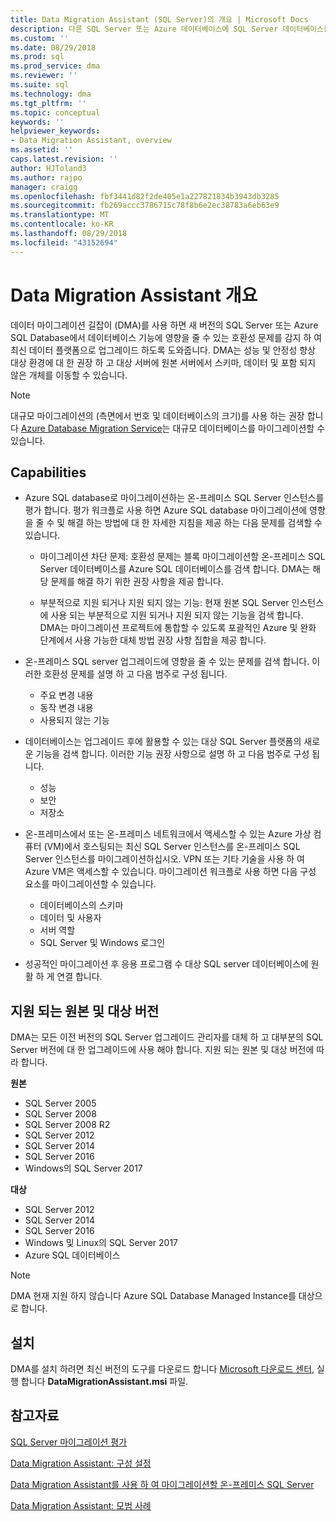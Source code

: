 ```yaml
---
title: Data Migration Assistant (SQL Server)의 개요 | Microsoft Docs
description: 다른 SQL Server 또는 Azure 데이터베이스에 SQL Server 데이터베이스를 마이그레이션하기 위해 Data Migration Assistant를 사용 하는 방법 알아보기
ms.custom: ''
ms.date: 08/29/2018
ms.prod: sql
ms.prod_service: dma
ms.reviewer: ''
ms.suite: sql
ms.technology: dma
ms.tgt_pltfrm: ''
ms.topic: conceptual
keywords: ''
helpviewer_keywords:
- Data Migration Assistant, overview
ms.assetid: ''
caps.latest.revision: ''
author: HJToland3
ms.author: rajpo
manager: craigg
ms.openlocfilehash: fbf3441d82f2de405e1a227821834b3943db3285
ms.sourcegitcommit: fb269accc3786715c78f8b6e2ec38783a6eb63e9
ms.translationtype: MT
ms.contentlocale: ko-KR
ms.lasthandoff: 08/29/2018
ms.locfileid: "43152694"
---
```

# <a name="overview-of-data-migration-assistant"></a>Data Migration Assistant 개요

데이터 마이그레이션 길잡이 (DMA)를 사용 하면 새 버전의 SQL Server 또는 Azure SQL Database에서 데이터베이스 기능에 영향을 줄 수 있는 호환성 문제를 감지 하 여 최신 데이터 플랫폼으로 업그레이드 하도록 도와줍니다. DMA는 성능 및 안정성 향상 대상 환경에 대 한 권장 하 고 대상 서버에 원본 서버에서 스키마, 데이터 및 포함 되지 않은 개체를 이동할 수 있습니다.

> [!NOTE] 
> 대규모 마이그레이션의 (측면에서 번호 및 데이터베이스의 크기)를 사용 하는 권장 합니다 [Azure Database Migration Service](https://docs.microsoft.com/azure/dms/dms-overview)는 대규모 데이터베이스를 마이그레이션할 수 있습니다.
  
## <a name="capabilities"></a>Capabilities

- Azure SQL database로 마이그레이션하는 온-프레미스 SQL Server 인스턴스를 평가 합니다. 평가 워크플로 사용 하면 Azure SQL database 마이그레이션에 영향을 줄 수 및 해결 하는 방법에 대 한 자세한 지침을 제공 하는 다음 문제를 검색할 수 있습니다.

  - 마이그레이션 차단 문제: 호환성 문제는 블록 마이그레이션할 온-프레미스 SQL Server 데이터베이스를 Azure SQL 데이터베이스를 검색 합니다. DMA는 해당 문제를 해결 하기 위한 권장 사항을 제공 합니다.

  - 부분적으로 지원 되거나 지원 되지 않는 기능: 현재 원본 SQL Server 인스턴스에 사용 되는 부분적으로 지원 되거나 지원 되지 않는 기능을 검색 합니다. DMA는 마이그레이션 프로젝트에 통합할 수 있도록 포괄적인 Azure 및 완화 단계에서 사용 가능한 대체 방법 권장 사항 집합을 제공 합니다.

- 온-프레미스 SQL server 업그레이드에 영향을 줄 수 있는 문제를 검색 합니다. 이러한 호환성 문제를 설명 하 고 다음 범주로 구성 됩니다.

  - 주요 변경 내용
  - 동작 변경 내용
  - 사용되지 않는 기능

- 데이터베이스는 업그레이드 후에 활용할 수 있는 대상 SQL Server 플랫폼의 새로운 기능을 검색 합니다. 이러한 기능 권장 사항으로 설명 하 고 다음 범주로 구성 됩니다.

  - 성능
  - 보안
  - 저장소

- 온-프레미스에서 또는 온-프레미스 네트워크에서 액세스할 수 있는 Azure 가상 컴퓨터 (VM)에서 호스팅되는 최신 SQL Server 인스턴스를 온-프레미스 SQL Server 인스턴스를 마이그레이션하십시오. VPN 또는 기타 기술을 사용 하 여 Azure VM은 액세스할 수 있습니다. 마이그레이션 워크플로 사용 하면 다음 구성 요소를 마이그레이션할 수 있습니다.

  - 데이터베이스의 스키마
  - 데이터 및 사용자
  - 서버 역할
  - SQL Server 및 Windows 로그인

- 성공적인 마이그레이션 후 응용 프로그램 수 대상 SQL server 데이터베이스에 원활 하 게 연결 합니다.

## <a name="supported-source-and-target-versions"></a>지원 되는 원본 및 대상 버전

DMA는 모든 이전 버전의 SQL Server 업그레이드 관리자를 대체 하 고 대부분의 SQL Server 버전에 대 한 업그레이드에 사용 해야 합니다. 지원 되는 원본 및 대상 버전에 따라 합니다.

**원본**
- SQL Server 2005
- SQL Server 2008
- SQL Server 2008 R2
- SQL Server 2012 
- SQL Server 2014
- SQL Server 2016
- Windows의 SQL Server 2017

**대상**
- SQL Server 2012
- SQL Server 2014
- SQL Server 2016
- Windows 및 Linux의 SQL Server 2017
- Azure SQL 데이터베이스

> [!NOTE] 
> DMA 현재 지원 하지 않습니다 Azure SQL Database Managed Instance를 대상으로 합니다.

## <a name="installation"></a>설치

DMA를 설치 하려면 최신 버전의 도구를 다운로드 합니다 [Microsoft 다운로드 센터](https://www.microsoft.com/download/details.aspx?id=53595), 실행 합니다 **DataMigrationAssistant.msi** 파일.

## <a name="see-also"></a>참고자료

[SQL Server 마이그레이션 평가](../dma/dma-assesssqlonprem.md)

[Data Migration Assistant: 구성 설정](../dma/dma-configurationsettings.md)

[Data Migration Assistant를 사용 하 여 마이그레이션할 온-프레미스 SQL Server](../dma/dma-migrateonpremsql.md)

[Data Migration Assistant: 모범 사례](../dma/dma-bestpractices.md)



